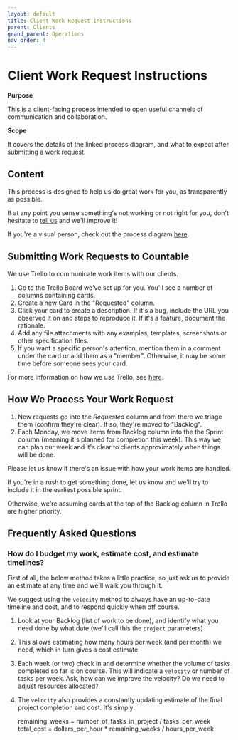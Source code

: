```yaml
---
layout: default
title: Client Work Request Instructions
parent: Clients
grand_parent: Operations
nav_order: 4
---
```


# Client Work Request Instructions

**Purpose**

This is a client-facing process intended to open useful channels of communication and collaboration.

**Scope**

It covers the details of the linked process diagram, and what to expect after submitting a work request.

## Content

This process is designed to help us do great work for you, as transparently as possible. 

If at any point you sense something's not working or not right for you, don't hesitate to [tell us](MAILTO:operations@countable.ca) and we'll improve it!

If you're a visual person, check out the process diagram
[here](https://docs.google.com/drawings/d/1UkPeGGzKYWkCsZpkwWB_UJ3JjWJcoT4t8qSU8A0tsy4/edit?usp=sharing).

## Submitting Work Requests to Countable

We use Trello to communicate work items with our clients.

1.  Go to the Trello Board we've set up for you. You'll see a number of columns containing cards.
2.  Create a new Card in the "Requested" column.
3.  Click your card to create a description. If it's a bug, include the URL you observed it on and steps to reproduce it. If it's a feature, document the rationale.
4.  Add any file attachments with any examples, templates, screenshots or other specification files.
5.  If you want a specific person's attention, mention them in a comment under the card or add them as a "member". Otherwise, it may be some time before someone sees your card.

For more information on how we use Trello, see [here](../PROJECT_MANAGEMENT/TRELLO.md).

## How We Process Your Work Request

1.  New requests go into the *Requested* column and from there we triage them (confirm they're clear). If so, they're moved to "Backlog".
2.  Each Monday, we move items from Backlog column into the the Sprint column (meaning it's planned for completion this week). This way we can plan our week and it's clear to clients approximately when things will be done.

Please let us know if there's an issue with how your work items are handled. 

If you're in a rush to get something done, let us know and we'll try to include it in the earliest possible sprint. 

Otherwise, we're assuming cards at the top of the Backlog column in Trello are higher priority.

## Frequently Asked Questions

### How do I budget my work, estimate cost, and estimate timelines?

First of all, the below method takes a little practice, so just ask us to provide an estimate at any time and we'll walk you through it.

We suggest using the `velocity` method to always have an up-to-date timeline and cost, and to respond quickly when off course.

1.  Look at your Backlog (list of work to be done), and identify what you need done by what date (we'll call this the `project` parameters)
2.  This allows estimating how many hours per week (and per month) we need, which in turn gives a cost estimate.
3.  Each week (or two) check in and determine whether the volume of tasks completed so far is on course. This will indicate a `velocity` or number of tasks per week. Ask, how can we improve the velocity? Do we need to adjust resources allocated?
4.  The `velocity` also provides a constantly updating estimate of the final project completion and cost. It's simply:

    remaining_weeks = number_of_tasks_in_project / tasks_per_week
    total_cost = dollars_per_hour * remaining_weeks / hours_per_week
